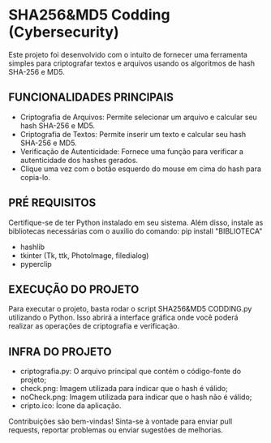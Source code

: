# SHA256&MD5 Codding (Cybersecurity)

Este projeto foi desenvolvido com o intuíto de fornecer uma ferramenta simples para criptografar textos e arquivos usando os algoritmos de hash SHA-256 e MD5.

## FUNCIONALIDADES PRINCIPAIS

- Criptografia de Arquivos: Permite selecionar um arquivo e calcular seu hash SHA-256 e MD5.
- Criptografia de Textos: Permite inserir um texto e calcular seu hash SHA-256 e MD5.
- Verificação de Autenticidade: Fornece uma função para verificar a autenticidade dos hashes gerados.
- Clique uma vez com o botão esquerdo do mouse em cima do hash para copia-lo.

## PRÉ REQUISITOS

Certifique-se de ter Python instalado em seu sistema. Além disso, instale as bibliotecas necessárias com o auxilio do comando: pip install "BIBLIOTECA"

- hashlib
- tkinter (Tk, ttk, PhotoImage, filedialog)
- pyperclip

## EXECUÇÃO DO PROJETO

Para executar o projeto, basta rodar o script SHA256&MD5 CODDING.py utilizando o Python. Isso abrirá a interface gráfica onde você poderá realizar as operações de criptografia e verificação.

## INFRA DO PROJETO

- criptografia.py: O arquivo principal que contém o código-fonte do projeto;
- check.png: Imagem utilizada para indicar que o hash é válido;
- noCheck.png: Imagem utilizada para indicar que o hash não é válido;
- cripto.ico: Ícone da aplicação.

Contribuições são bem-vindas! Sinta-se à vontade para enviar pull requests, reportar problemas ou enviar sugestões de melhorias.
